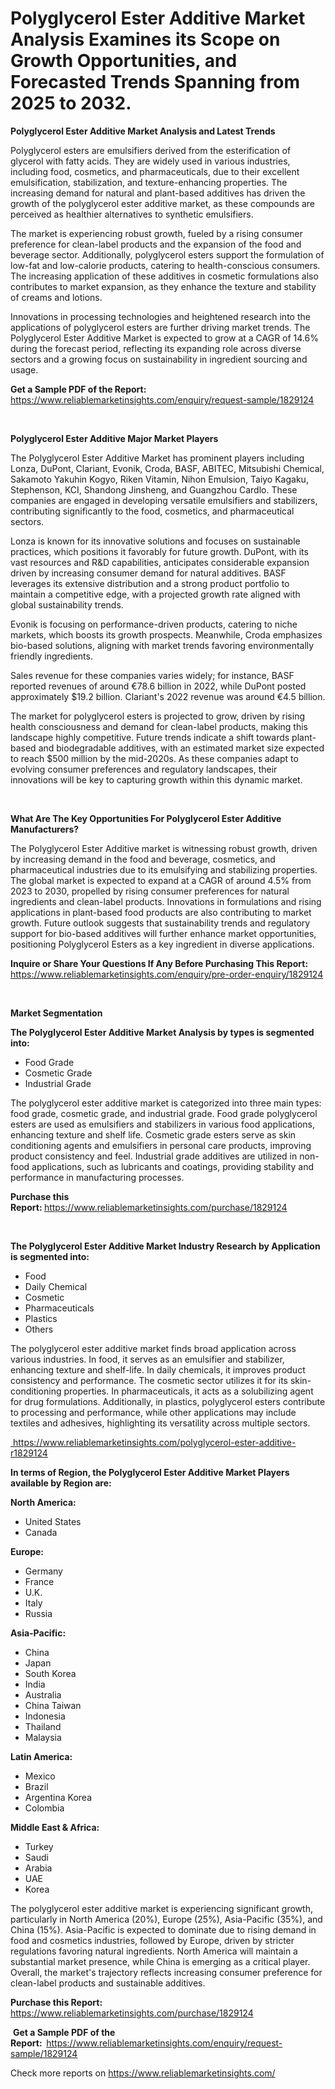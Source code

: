 <p><h1>Polyglycerol Ester Additive Market Analysis Examines its Scope on Growth Opportunities, and Forecasted Trends Spanning from 2025 to 2032.</h1></p><p><strong>Polyglycerol Ester Additive Market Analysis and Latest Trends</strong></p>
<p><p>Polyglycerol esters are emulsifiers derived from the esterification of glycerol with fatty acids. They are widely used in various industries, including food, cosmetics, and pharmaceuticals, due to their excellent emulsification, stabilization, and texture-enhancing properties. The increasing demand for natural and plant-based additives has driven the growth of the polyglycerol ester additive market, as these compounds are perceived as healthier alternatives to synthetic emulsifiers.</p><p>The market is experiencing robust growth, fueled by a rising consumer preference for clean-label products and the expansion of the food and beverage sector. Additionally, polyglycerol esters support the formulation of low-fat and low-calorie products, catering to health-conscious consumers. The increasing application of these additives in cosmetic formulations also contributes to market expansion, as they enhance the texture and stability of creams and lotions.</p><p>Innovations in processing technologies and heightened research into the applications of polyglycerol esters are further driving market trends. The Polyglycerol Ester Additive Market is expected to grow at a CAGR of 14.6% during the forecast period, reflecting its expanding role across diverse sectors and a growing focus on sustainability in ingredient sourcing and usage.</p></p>
<p><strong>Get a Sample PDF of the Report:&nbsp;</strong> <a href="https://www.reliablemarketinsights.com/enquiry/request-sample/1829124?utm_campaign=3065&utm_medium=2&utm_source=Github&utm_content=ia&utm_term=26032025&utm_id=polyglycerol-ester-additive">https://www.reliablemarketinsights.com/enquiry/request-sample/1829124</a></p>
<p>&nbsp;</p>
<p><strong>Polyglycerol Ester Additive Major Market Players</strong></p>
<p><p>The Polyglycerol Ester Additive Market has prominent players including Lonza, DuPont, Clariant, Evonik, Croda, BASF, ABITEC, Mitsubishi Chemical, Sakamoto Yakuhin Kogyo, Riken Vitamin, Nihon Emulsion, Taiyo Kagaku, Stephenson, KCI, Shandong Jinsheng, and Guangzhou Cardlo. These companies are engaged in developing versatile emulsifiers and stabilizers, contributing significantly to the food, cosmetics, and pharmaceutical sectors.</p><p>Lonza is known for its innovative solutions and focuses on sustainable practices, which positions it favorably for future growth. DuPont, with its vast resources and R&D capabilities, anticipates considerable expansion driven by increasing consumer demand for natural additives. BASF leverages its extensive distribution and a strong product portfolio to maintain a competitive edge, with a projected growth rate aligned with global sustainability trends.</p><p>Evonik is focusing on performance-driven products, catering to niche markets, which boosts its growth prospects. Meanwhile, Croda emphasizes bio-based solutions, aligning with market trends favoring environmentally friendly ingredients. </p><p>Sales revenue for these companies varies widely; for instance, BASF reported revenues of around €78.6 billion in 2022, while DuPont posted approximately $19.2 billion. Clariant's 2022 revenue was around €4.5 billion. </p><p>The market for polyglycerol esters is projected to grow, driven by rising health consciousness and demand for clean-label products, making this landscape highly competitive. Future trends indicate a shift towards plant-based and biodegradable additives, with an estimated market size expected to reach $500 million by the mid-2020s. As these companies adapt to evolving consumer preferences and regulatory landscapes, their innovations will be key to capturing growth within this dynamic market.</p></p>
<p>&nbsp;</p>
<p><strong>What Are The Key Opportunities For Polyglycerol Ester Additive Manufacturers?</strong></p>
<p><p>The Polyglycerol Ester Additive market is witnessing robust growth, driven by increasing demand in the food and beverage, cosmetics, and pharmaceutical industries due to its emulsifying and stabilizing properties. The global market is expected to expand at a CAGR of around 4.5% from 2023 to 2030, propelled by rising consumer preferences for natural ingredients and clean-label products. Innovations in formulations and rising applications in plant-based food products are also contributing to market growth. Future outlook suggests that sustainability trends and regulatory support for bio-based additives will further enhance market opportunities, positioning Polyglycerol Esters as a key ingredient in diverse applications.</p></p>
<p><strong>Inquire or Share Your Questions If Any Before Purchasing This Report:</strong> <a href="https://www.reliablemarketinsights.com/enquiry/pre-order-enquiry/1829124?utm_campaign=3065&utm_medium=2&utm_source=Github&utm_content=ia&utm_term=26032025&utm_id=polyglycerol-ester-additive">https://www.reliablemarketinsights.com/enquiry/pre-order-enquiry/1829124</a></p>
<p>&nbsp;</p>
<p><strong>Market Segmentation</strong></p>
<p><strong>The Polyglycerol Ester Additive Market Analysis by types is segmented into:</strong></p>
<p><ul><li>Food Grade</li><li>Cosmetic Grade</li><li>Industrial Grade</li></ul></p>
<p><p>The polyglycerol ester additive market is categorized into three main types: food grade, cosmetic grade, and industrial grade. Food grade polyglycerol esters are used as emulsifiers and stabilizers in various food applications, enhancing texture and shelf life. Cosmetic grade esters serve as skin conditioning agents and emulsifiers in personal care products, improving product consistency and feel. Industrial grade additives are utilized in non-food applications, such as lubricants and coatings, providing stability and performance in manufacturing processes.</p></p>
<p><strong>Purchase this Report:&nbsp;</strong><a href="https://www.reliablemarketinsights.com/purchase/1829124?utm_campaign=3065&utm_medium=2&utm_source=Github&utm_content=ia&utm_term=26032025&utm_id=polyglycerol-ester-additive">https://www.reliablemarketinsights.com/purchase/1829124</a></p>
<p>&nbsp;</p>
<p><strong>The Polyglycerol Ester Additive Market Industry Research by Application is segmented into:</strong></p>
<p><ul><li>Food</li><li>Daily Chemical</li><li>Cosmetic</li><li>Pharmaceuticals</li><li>Plastics</li><li>Others</li></ul></p>
<p><p>The polyglycerol ester additive market finds broad application across various industries. In food, it serves as an emulsifier and stabilizer, enhancing texture and shelf-life. In daily chemicals, it improves product consistency and performance. The cosmetic sector utilizes it for its skin-conditioning properties. In pharmaceuticals, it acts as a solubilizing agent for drug formulations. Additionally, in plastics, polyglycerol esters contribute to processing and performance, while other applications may include textiles and adhesives, highlighting its versatility across multiple sectors.</p></p>
<p><a href="https://www.reliablemarketinsights.com/polyglycerol-ester-additive-r1829124?utm_campaign=3065&utm_medium=2&utm_source=Github&utm_content=ia&utm_term=26032025&utm_id=polyglycerol-ester-additive">&nbsp;https://www.reliablemarketinsights.com/polyglycerol-ester-additive-r1829124</a></p>
<p><strong>In terms of Region, the Polyglycerol Ester Additive Market Players available by Region are:</strong></p>
<p>
    <p> <strong> North America: </strong>
        <ul>
            <li>United States</li>
            <li>Canada</li>
        </ul>
        </p> 
    <p> <strong> Europe: </strong>
        <ul>
            <li>Germany</li>
            <li>France</li>
            <li>U.K.</li>
            <li>Italy</li>
            <li>Russia</li>
        </ul>
        </p> 
    <p> <strong> Asia-Pacific: </strong>
        <ul>
            <li>China</li>
            <li>Japan</li>
            <li>South Korea</li>
            <li>India</li>
            <li>Australia</li>
            <li>China Taiwan</li>
            <li>Indonesia</li>
            <li>Thailand</li>
            <li>Malaysia</li>
        </ul>
        </p> 
    <p> <strong> Latin America: </strong>
        <ul>
            <li>Mexico</li>
            <li>Brazil</li>
            <li>Argentina Korea</li>
            <li>Colombia</li>
        </ul>
        </p> 
    <p> <strong> Middle East & Africa: </strong>
        <ul>
            <li>Turkey</li>
            <li>Saudi</li>
            <li>Arabia</li>
            <li>UAE</li>
            <li>Korea</li>
        </ul>
    </p>
    </p>
<p><p>The polyglycerol ester additive market is experiencing significant growth, particularly in North America (20%), Europe (25%), Asia-Pacific (35%), and China (15%). Asia-Pacific is expected to dominate due to rising demand in food and cosmetics industries, followed by Europe, driven by stricter regulations favoring natural ingredients. North America will maintain a substantial market presence, while China is emerging as a critical player. Overall, the market's trajectory reflects increasing consumer preference for clean-label products and sustainable additives.</p></p>
<p><strong>Purchase this Report: </strong><a href="https://www.reliablemarketinsights.com/purchase/1829124?utm_campaign=3065&utm_medium=2&utm_source=Github&utm_content=ia&utm_term=26032025&utm_id=polyglycerol-ester-additive">https://www.reliablemarketinsights.com/purchase/1829124</a></p>
<p>&nbsp;<strong>Get a Sample PDF of the Report:&nbsp;&nbsp;</strong><a href="https://www.reliablemarketinsights.com/enquiry/request-sample/1829124?utm_campaign=3065&utm_medium=2&utm_source=Github&utm_content=ia&utm_term=26032025&utm_id=polyglycerol-ester-additive">https://www.reliablemarketinsights.com/enquiry/request-sample/1829124</a></p>
<p><strong></strong></p>
<p>Check more reports on <a href="https://www.reliablemarketinsights.com/?utm_campaign=3065&utm_medium=2&utm_source=Github&utm_content=ia&utm_term=26032025&utm_id=polyglycerol-ester-additive">https://www.reliablemarketinsights.com/</a></p>